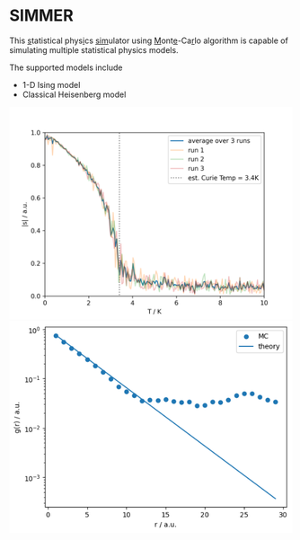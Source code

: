 # SIMMER
This <ins>s</ins>tatistical phys<ins>i</ins>cs <ins>sim</ins>ulator using <ins>M</ins>ont<ins>e</ins>-Ca<ins>r</ins>lo algorithm is capable of simulating multiple statistical physics models.


The supported models include
- 1-D Ising model
- Classical Heisenberg model

![](./fig_save/Heisenberg.png)
![](./fig_save/1D_Ising_model_correlation_n_1e5_iter_1e6.png)
